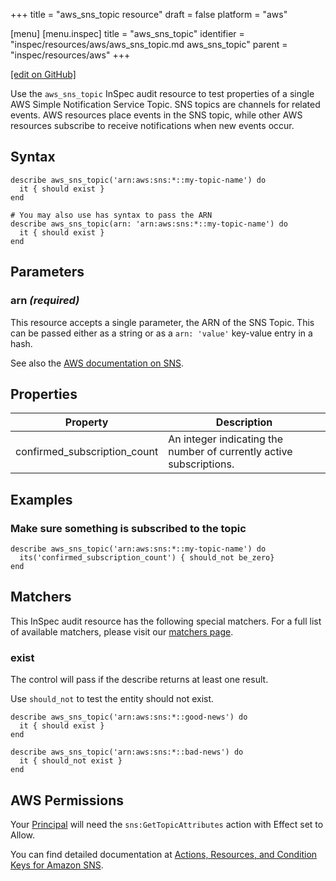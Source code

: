+++
title = "aws_sns_topic resource"
draft = false
platform = "aws"

[menu]
  [menu.inspec]
    title = "aws_sns_topic"
    identifier = "inspec/resources/aws/aws_sns_topic.md aws_sns_topic"
    parent = "inspec/resources/aws"
+++

[\[edit on GitHub\]](https://github.com/inspec/inspec-aws/blob/master/docs/resources/aws_sns_topic.md)

Use the `aws_sns_topic` InSpec audit resource to test properties of a single AWS Simple Notification Service Topic. SNS topics are channels for related events. AWS resources place events in the SNS topic, while other AWS resources subscribe to receive notifications when new events occur.

## Syntax

    describe aws_sns_topic('arn:aws:sns:*::my-topic-name') do
      it { should exist }
    end

    # You may also use has syntax to pass the ARN
    describe aws_sns_topic(arn: 'arn:aws:sns:*::my-topic-name') do
      it { should exist }
    end

## Parameters

### arn _(required)_

This resource accepts a single parameter, the ARN of the SNS Topic.
This can be passed either as a string or as a `arn: 'value'` key-value entry in a hash.

See also the [AWS documentation on SNS](https://docs.aws.amazon.com/sns/latest/dg/sns-getting-started.html).

## Properties

| Property                     | Description                                                         |
| ---------------------------- | ------------------------------------------------------------------- |
| confirmed_subscription_count | An integer indicating the number of currently active subscriptions. |

## Examples

### Make sure something is subscribed to the topic

    describe aws_sns_topic('arn:aws:sns:*::my-topic-name') do
      its('confirmed_subscription_count') { should_not be_zero}
    end

## Matchers

This InSpec audit resource has the following special matchers. For a full list of available matchers, please visit our [matchers page](/inspec/matchers/).

### exist

The control will pass if the describe returns at least one result.

Use `should_not` to test the entity should not exist.

    describe aws_sns_topic('arn:aws:sns:*::good-news') do
      it { should exist }
    end

    describe aws_sns_topic('arn:aws:sns:*::bad-news') do
      it { should_not exist }
    end

## AWS Permissions

Your [Principal](https://docs.aws.amazon.com/IAM/latest/UserGuide/intro-structure.html#intro-structure-principal) will need the `sns:GetTopicAttributes` action with Effect set to Allow.

You can find detailed documentation at [Actions, Resources, and Condition Keys for Amazon SNS](https://docs.aws.amazon.com/IAM/latest/UserGuide/list_amazonsns.html).
